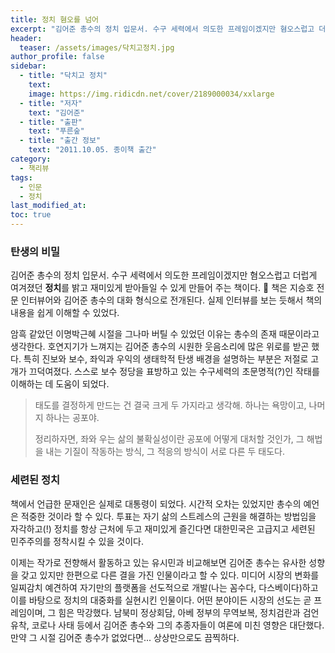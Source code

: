 ```yaml
---
title: 정치 혐오를 넘어
excerpt: "김어준 총수의 정치 입문서. 수구 세력에서 의도한 프레임이겠지만 혐오스럽고 더럽게 여겨졌던 **정치**를 밝고 재미있게 받아들일 수 있게 만들어 주는 책이다. 🤣 책은 지승호 전문 인터뷰어와 김어준 총수의 대화 형식으로 전개된다."
header:
  teaser: /assets/images/닥치고정치.jpg
author_profile: false
sidebar:
  - title: "닥치고 정치"
    text:
    image: https://img.ridicdn.net/cover/2189000034/xxlarge
  - title: "저자"
    text: "김어준"
  - title: "출판"
    text: "푸른숲"
  - title: "출간 정보"
    text: "2011.10.05. 종이책 출간"
category:
  - 책리뷰
tags:
  - 인문
  - 정치
last_modified_at:
toc: true
---
```


### 탄생의 비밀

김어준 총수의 정치 입문서. 수구 세력에서 의도한 프레임이겠지만 혐오스럽고 더럽게 여겨졌던 **정치**를 밝고 재미있게 받아들일 수 있게 만들어 주는 책이다. 🤣 책은 지승호 전문 인터뷰어와 김어준 총수의 대화 형식으로 전개된다. 실제 인터뷰를 보는 듯해서 책의 내용을 쉽게 이해할 수 있었다. 

암흑 같았던 이명박근혜 시절을 그나마 버틸 수 있었던 이유는 총수의 존재 때문이라고 생각한다. 호연지기가 느껴지는 김어준 총수의 시원한 웃음소리에 많은 위로를 받곤 했다. 특히 진보와 보수, 좌익과 우익의 생태학적 탄생 배경을 설명하는 부분은 저절로 고개가 끄덕여졌다. 스스로 보수 정당을 표방하고 있는 수구세력의 초문명적(?)인 작태를 이해하는 데 도움이 되었다.

> 태도를 결정하게 만드는 건 결국 크게 두 가지라고 생각해. 하나는 욕망이고, 나머지 하나는 공포야. 
>
> 정리하자면, 좌와 우는 삶의 불확실성이란 공포에 어떻게 대처할 것인가, 그 해법을 내는 기질이 작동하는 방식, 그 적응의 방식이 서로 다른 두 태도다. 

### 세련된 정치

책에서 언급한 문재인은 실제로 대통령이 되었다. 시간적 오차는 있었지만 총수의 예언은 적중한 것이라 할 수 있다. 투표는 자기 삶의 스트레스의 근원을 해결하는 방법임을 자각하고(!) 정치를 항상 근처에 두고 재미있게 즐긴다면 대한민국은 고급지고 세련된 민주주의를 정착시킬 수 있을 것이다. 

이제는 작가로 전향해서 활동하고 있는 유시민과 비교해보면 김어준 총수는 유사한 성향을 갖고 있지만 한편으로 다른 결을 가진 인물이라고 할 수 있다. 미디어 시장의 변화를 일찌감치 예견하여 자기만의 플랫폼을 선도적으로 개발(나는 꼼수다, 다스베이다)하고 이를 바탕으로 정치의 대중화를 실현시킨 인물이다. 어떤 분야이든 시장의 선도는 곧 프레임이며, 그 힘은 막강했다. 남북미 정상회담, 아베 정부의 무역보복, 정치검란과 검언유착, 코로나 사태 등에서 김어준 총수와 그의 추종자들이 여론에 미친 영향은 대단했다. 만약 그 시절 김어준 총수가 없었다면... 상상만으로도 끔찍하다.

